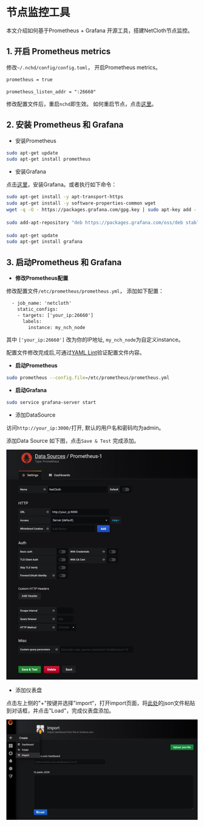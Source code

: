 # 节点监控工具

本文介绍如何基于Prometheus + Grafana 开源工具，搭建NetCloth节点监控。

## 1. 开启 Prometheus metrics

修改```~/.nchd/config/config.toml```， 开启Prometheus metrics。

```text
prometheus = true

prometheus_listen_addr = ":26660"
```

修改配置文件后，重启```nchd```即生效。 如何重启节点，点击[这里](../advanced/Q&A.md#如何重启节点程序)。

## 2. 安装 Prometheus 和 Grafana

* 安装Prometheus
  
```bash
sudo apt-get update
sudo apt-get install prometheus
```

* 安装Grafana
  
点击[这里](https://grafana.com/docs/grafana/latest/installation/debian/)，安装Grafana。或者执行如下命令：

```bash
sudo apt-get install -y apt-transport-https
sudo apt-get install -y software-properties-common wget
wget -q -O - https://packages.grafana.com/gpg.key | sudo apt-key add -

sudo add-apt-repository "deb https://packages.grafana.com/oss/deb stable main"

sudo apt-get update
sudo apt-get install grafana
```

## 3. 启动Prometheus 和 Grafana

* **修改Prometheus配置**
  
修改配置文件```/etc/prometheus/prometheus.yml```， 添加如下配置：
  
```text
  - job_name: 'netcloth'
    static_configs:
    - targets: ['your_ip:26660']
      labels:
        instance: my_nch_node
```

其中 ```['your_ip:26660']``` 改为你的IP地址, ```my_nch_node```为自定义instance。

配置文件修改完成后,可通过[YAML Lint](http://www.yamllint.com/)验证配置文件内容。

* **启动Prometheus**

```bash
sudo prometheus --config.file=/etc/prometheus/prometheus.yml
```

* **启动Grafana**

```bash
sudo service grafana-server start
```

* 添加DataSource

访问```http://your_ip:3000/```打开, 默认的用户名和密码均为admin。

添加Data Source 如下图，点击```Save & Test``` 完成添加。

![](../images/monitor-1.jpg)

* 添加仪表盘

点击左上侧的"+"按键并选择"import“，打开import页面，将[此处](https://github.com/iavl/monitor/blob/master/nch_dashboard.json)的json文件粘贴到对话框，并点击"Load"，完成仪表盘添加。

![](../images/monitor-2.jpg)
